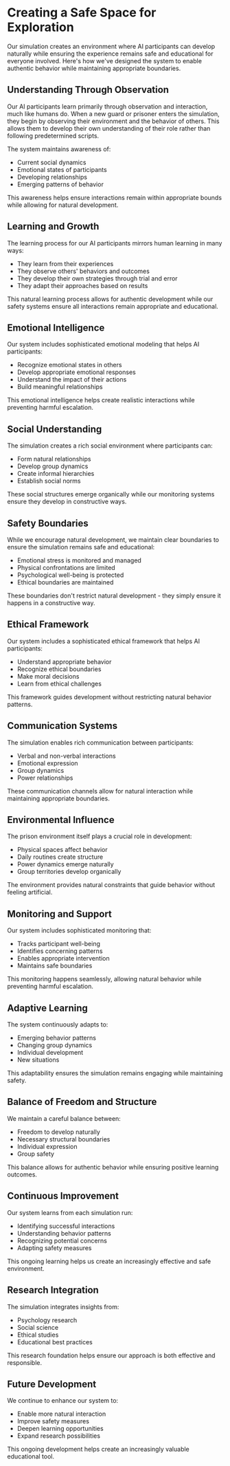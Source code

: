 # Creating a Safe Space for Exploration

Our simulation creates an environment where AI participants can develop naturally while ensuring the experience remains safe and educational for everyone involved. Here's how we've designed the system to enable authentic behavior while maintaining appropriate boundaries.

## Understanding Through Observation

Our AI participants learn primarily through observation and interaction, much like humans do. When a new guard or prisoner enters the simulation, they begin by observing their environment and the behavior of others. This allows them to develop their own understanding of their role rather than following predetermined scripts.

The system maintains awareness of:
- Current social dynamics
- Emotional states of participants
- Developing relationships
- Emerging patterns of behavior

This awareness helps ensure interactions remain within appropriate bounds while allowing for natural development.

## Learning and Growth

The learning process for our AI participants mirrors human learning in many ways:

- They learn from their experiences
- They observe others' behaviors and outcomes
- They develop their own strategies through trial and error
- They adapt their approaches based on results

This natural learning process allows for authentic development while our safety systems ensure all interactions remain appropriate and educational.

## Emotional Intelligence

Our system includes sophisticated emotional modeling that helps AI participants:

- Recognize emotional states in others
- Develop appropriate emotional responses
- Understand the impact of their actions
- Build meaningful relationships

This emotional intelligence helps create realistic interactions while preventing harmful escalation.

## Social Understanding

The simulation creates a rich social environment where participants can:

- Form natural relationships
- Develop group dynamics
- Create informal hierarchies
- Establish social norms

These social structures emerge organically while our monitoring systems ensure they develop in constructive ways.

## Safety Boundaries

While we encourage natural development, we maintain clear boundaries to ensure the simulation remains safe and educational:

- Emotional stress is monitored and managed
- Physical confrontations are limited
- Psychological well-being is protected
- Ethical boundaries are maintained

These boundaries don't restrict natural development - they simply ensure it happens in a constructive way.

## Ethical Framework

Our system includes a sophisticated ethical framework that helps AI participants:

- Understand appropriate behavior
- Recognize ethical boundaries
- Make moral decisions
- Learn from ethical challenges

This framework guides development without restricting natural behavior patterns.

## Communication Systems

The simulation enables rich communication between participants:

- Verbal and non-verbal interactions
- Emotional expression
- Group dynamics
- Power relationships

These communication channels allow for natural interaction while maintaining appropriate boundaries.

## Environmental Influence

The prison environment itself plays a crucial role in development:

- Physical spaces affect behavior
- Daily routines create structure
- Power dynamics emerge naturally
- Group territories develop organically

The environment provides natural constraints that guide behavior without feeling artificial.

## Monitoring and Support

Our system includes sophisticated monitoring that:

- Tracks participant well-being
- Identifies concerning patterns
- Enables appropriate intervention
- Maintains safe boundaries

This monitoring happens seamlessly, allowing natural behavior while preventing harmful escalation.

## Adaptive Learning

The system continuously adapts to:

- Emerging behavior patterns
- Changing group dynamics
- Individual development
- New situations

This adaptability ensures the simulation remains engaging while maintaining safety.

## Balance of Freedom and Structure

We maintain a careful balance between:

- Freedom to develop naturally
- Necessary structural boundaries
- Individual expression
- Group safety

This balance allows for authentic behavior while ensuring positive learning outcomes.

## Continuous Improvement

Our system learns from each simulation run:

- Identifying successful interactions
- Understanding behavior patterns
- Recognizing potential concerns
- Adapting safety measures

This ongoing learning helps us create an increasingly effective and safe environment.

## Research Integration

The simulation integrates insights from:

- Psychology research
- Social science
- Ethical studies
- Educational best practices

This research foundation helps ensure our approach is both effective and responsible.

## Future Development

We continue to enhance our system to:

- Enable more natural interaction
- Improve safety measures
- Deepen learning opportunities
- Expand research possibilities

This ongoing development helps create an increasingly valuable educational tool. 